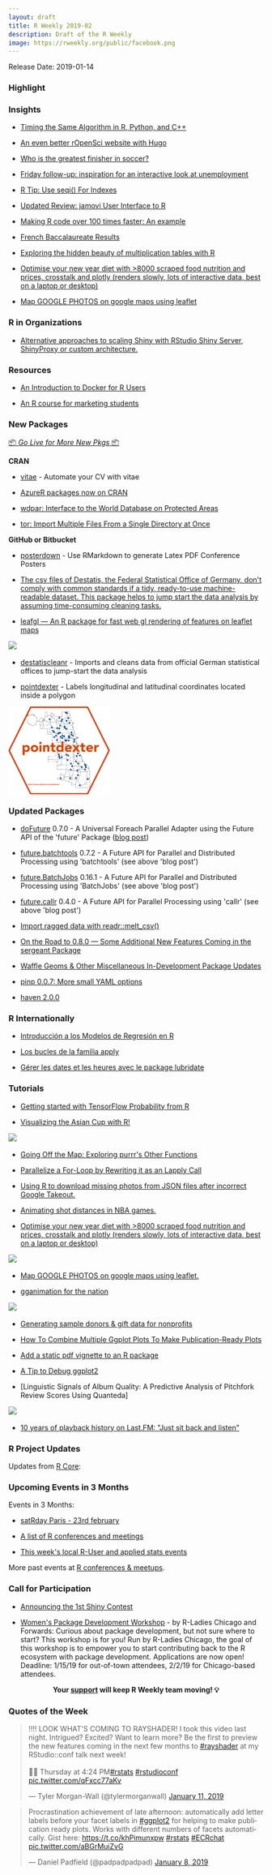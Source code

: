 ```yaml
---
layout: draft
title: R Weekly 2019-02
description: Draft of the R Weekly
image: https://rweekly.org/public/facebook.png
---
```


Release Date: 2019-01-14

###  Highlight



### Insights


+ [Timing the Same Algorithm in R, Python, and C++](http://www.win-vector.com/blog/2019/01/timing-of-the-same-algorithm-in-r-python-and-c/)

+ [An even better rOpenSci website with Hugo](https://ropensci.org/technotes/2019/01/09/hugo/)

+ [Who is the greatest finisher in soccer?](https://blog.revolutionanalytics.com/2019/01/best-finishers-in-football.html)

+ [Friday follow-up: inspiration for an interactive look at unemployment](https://austinwehrwein.com/data-visualization/unemployment/)

+ [R Tip: Use seqi() For Indexes](http://www.win-vector.com/blog/2019/01/r-tip-use-seqi-for-indexes/)

+ [Updated Review: jamovi User Interface to R](http://r4stats.com/2019/01/09/updated-review-jamovi/)

+ [Making R code over 100 times faster: An example](https://ssds.stanford.edu/making-r-code-over-100-times-faster-example)

+ [French Baccalaureate Results](https://nycdatascience.com/blog/r/french-baccalaureate-results/)

+ [Exploring the hidden beauty of multiplication tables with R](https://solmos.netlify.com/post/2018-11-06-multiplication-table/multiplication-table-with-r/)


+ [Optimise your new year diet with >8000 scraped food nutrition and prices, crosstalk and plotly (renders slowly, lots of interactive data, best on a laptop or desktop)](https://nacnudus.github.io/duncangarmonsway/posts/2019-01-07-food-nutrition-and-price/)


+ [Map GOOGLE PHOTOS on google maps using leaflet](https://dataplayground.netlify.com/blog/google-photos-mapping/)

###  R in Organizations

+ [Alternative approaches to scaling Shiny with RStudio Shiny Server, ShinyProxy or custom architecture.](https://appsilon.com/alternatives-to-scaling-shiny/)

###  Resources

+ [An Introduction to Docker for R Users](https://colinfay.me/docker-r-reproducibility/)

+ [An R course for marketing students](https://bookdown.org/content/1340/)


###  New Packages


<p class="added-hostname"><a href="https://rweekly.org/live" target="_blank" class="externalLink">📦 <i>Go Live for More New Pkgs</i> 📦</a></p>

**CRAN**

+ [vitae](https://blog.mitchelloharawild.com/blog/vitae/) - Automate your CV with vitae

+ [AzureR packages now on CRAN](https://blog.revolutionanalytics.com/2019/01/azurer-packages-now-on-cran.html)

+ [wdpar: Interface to the World Database on Protected Areas](https://cran.r-project.org/web/packages/wdpar/index.html)

+ [tor: Import Multiple Files From a Single Directory at Once](https://cran.r-project.org/web/packages/wdpar/index.html)


**GitHub or Bitbucket**

+ [posterdown](https://github.com/brentthorne/posterdown) - Use RMarkdown to generate Latex PDF Conference Posters

+ [The csv files of Destatis, the Federal Statistical Office of Germany, don't comply with common standards if a tidy, ready-to-use machine-readable dataset. This package helps to jump start the data analysis by assuming time-consuming cleaning tasks.](https://github.com/cutterkom/destatiscleanr)

+ [leafgl — An R package for fast web gl rendering of features on leaflet maps](https://github.com/r-spatial/leafgl)

![](https://raw.githubusercontent.com/r-spatial/leafgl/master/readme_figs/pts_blue.png)

+ [destatiscleanr](https://github.com/cutterkom/destatiscleanr) - Imports and cleans data from official German statistical offices to jump-start the data analysis

+ [pointdexter](https://cenuno.github.io/pointdexter/) - Labels longitudinal and latitudinal coordinates located inside a polygon

<a href="https://cenuno.github.io/pointdexter/">
<img src="https://github.com/cenuno/pointdexter/raw/master/man/figures/logo.png" align="middle" width="200"/>
</a>


### Updated Packages

+ [doFuture](https://cran.r-project.org/package=doFuture) 0.7.0 - A Universal Foreach Parallel Adapter using the Future API of the 'future' Package ([blog post](https://www.jottr.org/2019/01/07/maintenance-updates-of-future-backends-and-dofuture/))

+ [future.batchtools](https://cran.r-project.org/package=future.batchtools) 0.7.2 - A Future API for Parallel and Distributed Processing using 'batchtools' (see above 'blog post')

+ [future.BatchJobs](https://cran.r-project.org/package=future.BatchJobs) 0.16.1 - A Future API for Parallel and Distributed Processing using 'BatchJobs' (see above 'blog post')

+ [future.callr](https://cran.r-project.org/package=future.callr) 0.4.0 - A Future API for Parallel Processing using 'callr' (see above 'blog post')

+ [Import ragged data with readr::melt_csv()](https://twitter.com/padpadpadpad/status/1082686437793894400)

+ [On the Road to 0.8.0 — Some Additional New Features Coming in the sergeant Package](https://rud.is/b/2019/01/09/on-the-road-to-0-8-0-some-additional-new-features-coming-in-the-sergeant-package/)

+ [Waffle Geoms & Other Miscellaneous In-Development Package Updates](https://rud.is/b/2019/01/10/waffle-geoms-other-miscellaneous-in-development-package-updates/)

+ [pinp 0.0.7: More small YAML options](http://dirk.eddelbuettel.com/blog/2019/01/11/#pinp_0.0.7)

+ [haven 2.0.0](https://www.tidyverse.org/articles/2019/01/haven-2-0-0/)

### R Internationally

+ [Introducción a los Modelos de Regresión en R](https://medium.com/datos-y-ciencia/introducci%C3%B3n-a-los-modelos-de-regresi%C3%B3n-en-r-6ef5a4c47a8f)

+ [Los bucles de la familia apply](https://guamandseduardo.rbind.io/post/familia-apply/)

+ [Gérer les dates et les heures avec le package lubridate](https://statistique-et-logiciel-r.com/gerer-les-dates-et-les-heures-avec-le-package-lubridate/)

###  Tutorials


+ [Getting started with TensorFlow Probability from R](https://blogs.rstudio.com/tensorflow/posts/2019-01-08-getting-started-with-tf-probability/)

+ [Visualizing the Asian Cup with R!](https://ryo-n7.github.io/2019-01-11-visualize-asian-cup/)

![](https://i.imgur.com/F5TOJQP.png)

+ [Going Off the Map: Exploring purrr's Other Functions](https://hookedondata.org/going-off-the-map/)

+ [Parallelize a For-Loop by Rewriting it as an Lapply Call](https://www.jottr.org/2019/01/11/parallelize-a-for-loop-by-rewriting-it-as-an-lapply-call/)

+ [Using R to download missing photos from JSON files after incorrect Google Takeout. ](https://dataplayground.netlify.com/blog/google-takeout-missing-photos-download-them-on-your-own/)

+ [Animating shot distances in NBA games.](https://luisdva.github.io/rstats/bball-shots/)

+ [Optimise your new year diet with >8000 scraped food nutrition and prices, crosstalk and plotly (renders slowly, lots of interactive data, best on a laptop or desktop)](https://nacnudus.github.io/duncangarmonsway/posts/2019-01-07-food-nutrition-and-price/)

![](https://nacnudus.github.io/duncangarmonsway/posts/2019-01-07-food-nutrition-and-price/2019-01-07-food-nutrition-and-price_files/figure-html5/price-1.png)

+ [Map GOOGLE PHOTOS on google maps using leaflet.](https://dataplayground.netlify.com/blog/google-photos-mapping/)

+ [gganimation for the nation](https://www.johnmackintosh.com/2019-01-06-gganimation-for-the-nation/)

![](https://www.johnmackintosh.com/img/newgganimate.gif)

+ [Generating sample donors & gift data for nonprofits](https://austinwehrwein.com/tutorials/gifttable/)

+ [How To Combine Multiple Ggplot Plots To Make Publication-Ready Plots](https://datascienceplus.com/how-to-combine-multiple-ggplot-plots-to-make-publication-ready-plots/)

+ [Add a static pdf vignette to an R package](http://www.markvanderloo.eu/yaRb/2019/01/11/add-a-static-pdf-vignette-to-an-r-package/)

+ [A Tip to Debug ggplot2](https://yutani.rbind.io/post/a-tip-to-debug-ggplot2/)

+ [Linguistic Signals of Album Quality: A Predictive Analysis of Pitchfork Review Scores Using Quanteda]

![](https://1.bp.blogspot.com/-o-IpnxzwS0w/W542K9dxBTI/AAAAAAAAAcI/hbc4-wh0gN8k3dnHlL_aIS7h4kVhq_CtwCLcBGAs/s1600/top_features.png)

+ [10 years of playback history on Last.FM: "Just sit back and listen"](http://rcrastinate.blogspot.com/2019/01/10-years-of-playback-history-on-lastfm.html)

<!--<div class="post-more-begi
n"></div><div class="post-more-end"></div>-->

###  R Project Updates

Updates from [R Core](http://developer.r-project.org/blosxom.cgi/R-devel/NEWS):


###  Upcoming Events in 3 Months

Events in 3 Months:

+ [satRday Paris - 23rd february](https://paris2019.satrdays.org/)

+ [A list of R conferences and meetings](https://jumpingrivers.github.io/meetingsR/events.html)

+ [This week's local R-User and applied stats events](https://community.rstudio.com/c/irl)

More past events at [R conferences & meetups](https://conf.rweekly.org).



###  Call for Participation

+ [Announcing the 1st Shiny Contest](https://blog.rstudio.com/2019/01/07/first-shiny-contest/)

+ [Women's Package Development Workshop](https://forwards.github.io/edu/chicago/) - by R-Ladies Chicago and Forwards: Curious about package development, but not sure where to start? This workshop is for you! Run by R-Ladies Chicago, the goal of this workshop is to empower you to start contributing back to the R ecosystem with package development. Applications are now open! Deadline: 1/15/19 for out-of-town attendees, 2/2/19 for Chicago-based attendees.

<p class="hide-support added-hostname support-rweekly" style="text-align: center;font-weight: bold;">Your <a class="non-visited externalLink" href="https://www.patreon.com/rweekly" onclick="pas(this)">support</a> will keep R Weekly team moving! 💡</p>

###  Quotes of the Week

<blockquote class="twitter-tweet" data-lang="en"><p lang="en" dir="ltr">‼️‼️ LOOK WHAT&#39;S COMING TO RAYSHADER! I took this video last night. Intrigued? Excited? Want to learn more? Be the first to preview the new features coming in the next few months to <a href="https://twitter.com/hashtag/rayshader?src=hash&amp;ref_src=twsrc%5Etfw">#rayshader</a> at my RStudio::conf talk next week!<br><br>📅⏰ Thursday at 4:24 PM<a href="https://twitter.com/hashtag/rstats?src=hash&amp;ref_src=twsrc%5Etfw">#rstats</a> <a href="https://twitter.com/hashtag/rstudioconf?src=hash&amp;ref_src=twsrc%5Etfw">#rstudioconf</a> <a href="https://t.co/qFxcc77aKv">pic.twitter.com/qFxcc77aKv</a></p>&mdash; Tyler Morgan-Wall (@tylermorganwall) <a href="https://twitter.com/tylermorganwall/status/1083707650792189953?ref_src=twsrc%5Etfw">January 11, 2019</a></blockquote>


<blockquote class="twitter-tweet" data-lang="en"><p lang="en" dir="ltr">Procrastination achievement of late afternoon: automatically add letter labels before your facet labels in <a href="https://twitter.com/hashtag/ggplot2?src=hash&amp;ref_src=twsrc%5Etfw">#ggplot2</a> for helping to make publication ready plots. Works with different numbers of facets automatically. Gist here: <a href="https://t.co/khPimunxpw">https://t.co/khPimunxpw</a> <a href="https://twitter.com/hashtag/rstats?src=hash&amp;ref_src=twsrc%5Etfw">#rstats</a> <a href="https://twitter.com/hashtag/ECRchat?src=hash&amp;ref_src=twsrc%5Etfw">#ECRchat</a> <a href="https://t.co/aBGrMuiZvG">pic.twitter.com/aBGrMuiZvG</a></p>&mdash; Daniel Padfield (@padpadpadpad) <a href="https://twitter.com/padpadpadpad/status/1082686437793894400?ref_src=twsrc%5Etfw">January 8, 2019</a></blockquote>
<script async src="https://platform.twitter.com/widgets.js" charset="utf-8"></script>
